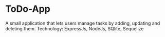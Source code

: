 # ToDo-App
A small application that lets users manage tasks by adding, updating and deleting them.
Technology: ExpressJs, NodeJs, SQlite, Sequelize

